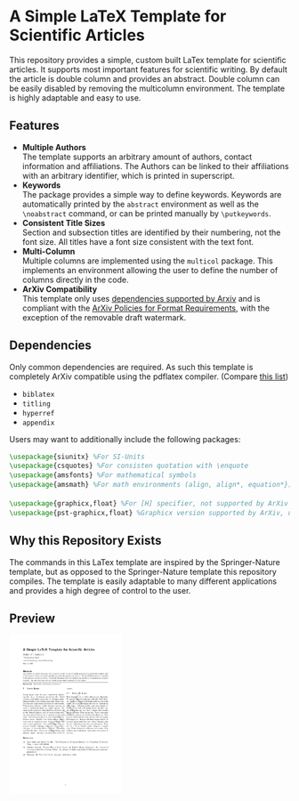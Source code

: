 # A Simple LaTeX Template for Scientific Articles

This repository provides a simple, custom built LaTex template for scientific articles.
It supports most important features for scientific writing.
By default the article is double column and provides an abstract.
Double column can be easily disabled by removing the multicolumn environment.
The template is highly adaptable and easy to use.

## Features

- **Multiple Authors**\
The template supports an arbitrary amount of authors, contact information and affiliations. The Authors can be linked to their affiliations with an arbitrary identifier, which is printed in superscript.
- **Keywords**\
The package provides a simple way to define keywords. Keywords are automatically printed by the `abstract` environment as well as the `\noabstract` command, or can be printed manually by `\putkeywords`.
- **Consistent Title Sizes**\
Section and subsection titles are identified by their numbering, not the font size. All titles have a font size consistent with the text font.
- **Multi-Column**\
Multiple columns are implemented using the `multicol` package. This implements an environment allowing the user to define the number of columns directly in the code.
- **ArXiv Compatibility**\
This template only uses [dependencies supported by Arxiv](https://info.arxiv.org/help/texlive_package_list.html) and is compliant with the [ArXiv Policies for Format Requirements](https://info.arxiv.org/help/policies/format_requirements.html), with the exception of the removable draft watermark.

## Dependencies
Only common dependencies are required. As such this template is completely ArXiv compatible using the pdflatex compiler. (Compare [this list](https://info.arxiv.org/help/texlive_package_list.html))

- `biblatex`
- `titling`
- `hyperref`
- `appendix`

Users may want to additionally include the following packages:
```latex
\usepackage{siunitx} %For SI-Units
\usepackage{csquotes} %For consisten quotation with \enquote
\usepackage{amsfonts} %For mathematical symbols
\usepackage{amsmath} %For math environments (align, align*, equation*})

\usepackage{graphicx,float} %For [H] specifier, not supported by ArXiv
\usepackage{pst-graphicx,float} %Graphicx version supported by ArXiv, untested
``` 

## Why this Repository Exists

The commands in this LaTex template are inspired by the Springer-Nature template, but as opposed to the Springer-Nature template this repository compiles. The template is easily adaptable to many different applications and provides a high degree of control to the user.

## Preview
<img src='./docs/img/template_page-0001.jpg' width='40%' />